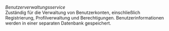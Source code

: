 *Benutzerverwaltungsservice*  
Zuständig für die Verwaltung von Benutzerkonten, einschließlich Registrierung, Profilverwaltung und Berechtigungen. Benutzerinformationen werden in einer separaten Datenbank gespeichert.